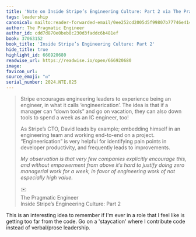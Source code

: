```yaml
---
title: 'Note on Inside Stripe’s Engineering Culture: Part 2 via The Pragmatic Engineer'
tags: leadership
canonical: mailto:reader-forwarded-email/0ee252cd2005d5f99807b77746e41421
author: The Pragmatic Engineer
author_id: cdd7d870e0beb0c230d3faddc6b481ef
book: 37063152
book_title: 'Inside Stripe’s Engineering Culture: Part 2'
hide_title: true
highlight_id: 666920680
readwise_url: https://readwise.io/open/666920680
image:
favicon_url:
source_emoji: "✉️"
serial_number: 2024.NTE.025
---
```

> Stripe encourages engineering leaders to experience being an engineer, in what it calls ‘engineerication’. The idea is that if a manager can “down tools” and go on vacation, they can also down tools to spend a week as an IC engineer, too!
> 
> As Stripe’s CTO, David leads by example; embedding himself in an engineering team and working end-to-end on a project. “Engineerication” is very helpful for identifying pain points in developer productivity, and frequently leads to improvements.
> 
> *My observation is that very few companies explicitly encourage this, and without empowerment from above it’s hard to justify doing zero managerial work for a week, in favor of engineering work of not especially high value.*
> <div class="quoteback-footer"><div class="quoteback-avatar"><span class="mini-emoji"> ✉️</span></div><div class="quoteback-metadata"><div class="metadata-inner"><span style="display:none">FROM:</span><div aria-label="The Pragmatic Engineer" class="quoteback-author"> The Pragmatic Engineer</div><div aria-label="Inside Stripe’s Engineering Culture: Part 2" class="quoteback-title"> Inside Stripe’s Engineering Culture: Part 2</div></div></div></div>

This is an interesting idea to remember if I'm ever in a role that I feel like is getting too far from the code. Go on a 'staycation' where I contribute code instead of verbal/prose leadership.
